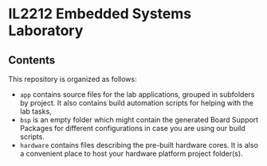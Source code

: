 # IL2212 Embedded Systems Laboratory



## Contents 

This repository is organized as follows:

 * `app` contains source files for the lab applications, grouped in subfolders by project. It also contains build automation scripts for helping with the lab tasks,
 * `bsp` is an empty folder which might contain the generated Board Support Packages for different configurations in case you are using our build scripts.
 * `hardware` contains files describing the pre-built hardware cores. It is also a convenient place to host your hardware platform project folder(s).

